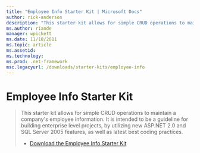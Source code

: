 ```yaml
---
title: "Employee Info Starter Kit | Microsoft Docs"
author: rick-anderson
description: "This starter kit allows for simple CRUD operations to maintain a company's employee information. It is intended to be a guideline for building enterprise lev..."
ms.author: riande
manager: wpickett
ms.date: 11/18/2011
ms.topic: article
ms.assetid: 
ms.technology: 
ms.prod: .net-framework
msc.legacyurl: /downloads/starter-kits/employee-info
---
```

Employee Info Starter Kit
====================
> This starter kit allows for simple CRUD operations to maintain a company's employee information. It is intended to be a guideline for building enterprise level projects, by utilizing new ASP.NET 2.0 and SQL Server 2005 features, as well as latest best coding practices.
> 
> - [Download the Employee Info Starter Kit](https://code.msdn.microsoft.com/eisk)